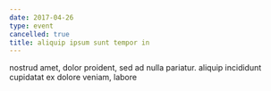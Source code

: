 ```yaml
---
date: 2017-04-26
type: event
cancelled: true
title: aliquip ipsum sunt tempor in
---
```

nostrud amet, dolor proident, sed ad nulla pariatur. aliquip incididunt cupidatat ex dolore veniam, labore